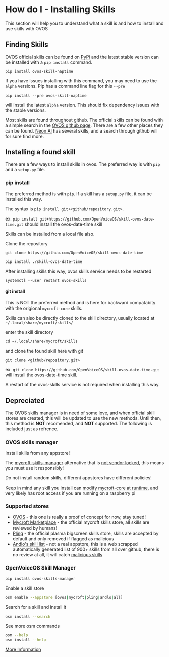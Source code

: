 # How do I - Installing Skills
This section will help you to understand what a skill is and how to install and use skills with OVOS

## Finding Skills
OVOS official skills can be found on [PyPi](https://pypi.org/search/?q=ovos+skill) and the latest stable version can be installed with a `pip install` command.

`pip install ovos-skill-naptime`

If you have issues installing with this command, you may need to use the `alpha` versions.  Pip has a command line flag for this `--pre`

`pip install --pre ovos-skill-naptime`

will install the latest `alpha` version.  This should fix dependency issues with the stable versions.

Most skills are found throughout github.  The official skills can be found with a simple search in the [OVOS github page](https://github.com/orgs/OpenVoiceOS/repositories?q=skill&type=all&language=&sort=).  There are a few other places they can be found. [Neon AI](https://github.com/NeonGeckoCom) has several skills, and a search through github will for sure find more.

## Installing a found skill
There are a few ways to install skills in ovos.  The preferred way is with `pip` and a `setup.py` file.

### pip install

The preferred method is with `pip`. If a skill has a `setup.py` file, it can be installed this way.

The syntax is `pip install git+<github/repository.git>`.

ex. `pip install git+https://github.com/OpenVoiceOS/skill-ovos-date-time.git` should install the ovos-date-time skill

Skills can be installed from a local file also.

Clone the repository

`git clone https://github.com/OpenVoiceOS/skill-ovos-date-time`

`pip install ./skill-ovos-date-time`

After installing skills this way, ovos skills service needs to be restarted

`systemctl --user restart ovos-skills`


#### git install
This is NOT the preferred method and is here for backward compatabity with the origional `mycroft-core` skills.

Skills can also be directly cloned to the skill directory, usually located at `~/.local/share/mycroft/skills/`

enter the skill directory

`cd ~/.local/share/mycroft/skills`

and clone the found skill here with git

`git clone <github/repository.git>`

ex. `git clone https://github.com/OpenVoiceOS/skill-ovos-date-time.git` will install the ovos-date-time skill.

A restart of the ovos-skills service is not required when installing this way.

## Depreciated
The OVOS skills manager is in need of some love, and when official skill stores are created, this will be updated to use the new methods.  Until then, this method is **NOT** recomended, and **NOT** supported.  The following is included just as refrence.

### OVOS skills manager

Install skills from any appstore!

The [mycroft-skills-manager](https://github.com/MycroftAI/mycroft-skills-manager) alternative that is [not vendor locked](https://github.com/MycroftAI/mycroft-skills-manager/pull/75), this means you must use it responsibly!

Do not install random skills, different appstores have different policies!

Keep in mind any skill you install can [modify mycroft-core at runtime](https://github.com/JarbasSkills/skill-monkey-patcher), and very likely has
root access if you are running on a raspberry pi


### Supported stores

- [OVOS]() - this one is really a proof of concept for now, stay tuned!
- [Mycroft Marketplace]() - the official mycroft skills store, all skills are
reviewed by humans!
- [Pling]() - the official plasma bigscreen skills store, skills are accepted
by default and only removed if flagged as malicious
- [Andlo's skill list]() - not a real appstore, this is a web scrapped
automatically generated list of 900+ skills from all over github, there
is no review at all, it will catch [malicious skills](https://github.com/JarbasAl/skill-XPLOIT-hijack-speech)

### OpenVoiceOS Skill Manager
```bash
pip install ovos-skills-manager
```
Enable a skill store
```bash
osm enable --appstore [ovos|mycroft|pling|andlo|all]
```
Search for a skill and install it
```bash
osm install --search
```
See more osm commands
```bash
osm --help
osm install --help
```
[More Information](https://github.com/travellingtechie/ovos_skill_manager#readme)
